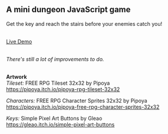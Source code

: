 ## A mini dungeon JavaScript game
Get the key and reach the stairs before your enemies catch you!
<br/><br/>

[Live Demo](https://carla-ng.github.io/dungeon-mini-game-js/)
<br/><br/>

*There's still a lot of improvements to do.*
<br/><br/>

**Artwork**<br/>
*Tileset:* FREE RPG Tileset 32x32 by Pipoya
<br/>
https://pipoya.itch.io/pipoya-rpg-tileset-32x32
<br/>

*Characters:* FREE RPG Character Sprites 32x32 by Pipoya
<br/>
https://pipoya.itch.io/pipoya-free-rpg-character-sprites-32x32

*Keys:* Simple Pixel Art Buttons by Gleao
<br/>
https://gleao.itch.io/simple-pixel-art-buttons
